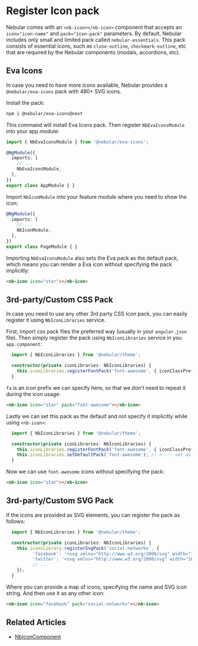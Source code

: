 # Register Icon pack

Nebular comes with an `<nb-icon></nb-icon>` component that accepts an `icon="icon-name"` and `pack="icon-pack"` parameters.
By default, Nebular includes only small and limited pack called `nebular-essentials`. This pack consists of essential icons, such as `close-outline`, `checkmark-outline`, etc that are required by the Nebular components (modals, accordions, etc).

## Eva Icons

In case you need to have more icons available, Nebular provides a `@nebular/eva-icons` pack with 480+ SVG icons.

Install the pack:

 ```sh
 npm i @nebular/eva-icons@next
 ```

This command will install Eva Icons pack. Then register `NbEvaIconsModule` into your app module:
```ts
import { NbEvaIconsModule } from '@nebular/eva-icons';

@NgModule({
  imports: [
    // ...
    NbEvaIconsModule,
  ],
})
export class AppModule { }  
```
Import `NbIconModule` into your feature module where you need to show the icon:
```ts
@NgModule({
  imports: [
    // ...
    NbIconModule,
  ],
})
export class PageModule { }
```

Importing `NbEvaIconsModule` also sets the Eva pack as the default pack, which means you can render a Eva icon without specifying the pack implicitly:

```html
<nb-icon icon="star"></nb-icon>
```

## 3rd-party/Custom CSS Pack

In case you need to use any other 3rd party CSS Icon pack, you can easily register it using `NbIconLibraries` service.

First, import css pack files the preferred way (usually in your `angular.json` file).
Then simply register the pack using `NbIconLibraries` service in you `app.component`:

```ts
  import { NbIconLibraries } from '@nebular/theme';

  constructor(private iconLibraries: NbIconLibraries) {
    this.iconLibraries.registerFontPack('font-awesome', { iconClassPrefix: 'fa' });
  }
```

`fa` is an icon prefix we can specify here, so that we don't need to repeat it during the icon usage:

```html
<nb-icon icon="star" pack="font-awesome"></nb-icon>
```

Lastly we can set this pack as the default and not specify it implicitly while using `<nb-icon>`:
```ts
  import { NbIconLibraries } from '@nebular/theme';

  constructor(private iconLibraries: NbIconLibraries) {
    this.iconLibraries.registerFontPack('font-awesome', { iconClassPrefix: 'fa' });
    this.iconLibraries.setDefaultPack('font-awesome'); // <---- set as default
  }
```

Now we can use `font-awesome` icons without specifying the pack:

```html
<nb-icon icon="star"></nb-icon>
```

## 3rd-party/Custom SVG Pack

If the icons are provided as SVG elements, you can register the pack as follows:

```ts
  import { NbIconLibraries } from '@nebular/theme';

  constructor(private iconLibraries: NbIconLibraries) {
    this.iconsLibrary.registerSvgPack('social-networks', {
          'facebook': '<svg xmlns="http://www.w3.org/2000/svg" width="100%" height="100%" viewBox="0 0 24 24"> ... </svg>',
          'twitter': '<svg xmlns="http://www.w3.org/2000/svg" width="100%" height="100%" viewBox="0 0 24 24"> ... </svg>',
          // ...
    });
  }
```

Where you can provide a map of icons, specifying the name and SVG icon string.
And then use it as any other icon:

```html
<nb-icon icon="facebook" pack="social-networks"></nb-icon>
``` 

## Related Articles

- [NbIconComponent](docs/components/icon/overview)

